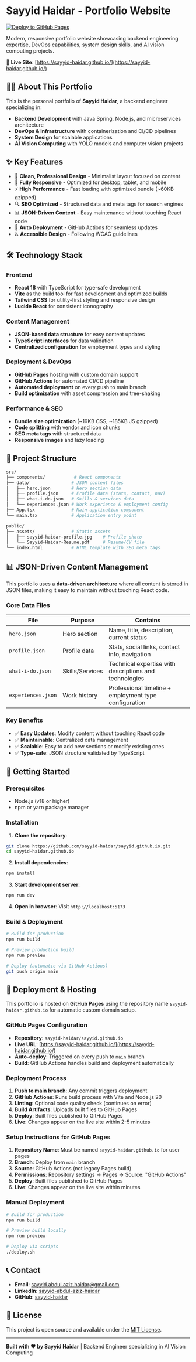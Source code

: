 # Sayyid Haidar - Portfolio Website

[![Deploy to GitHub Pages](https://github.com/sayyid-haidar/sayyid.github.io/actions/workflows/deploy.yml/badge.svg)](https://github.com/sayyid-haidar/sayyid.github.io/actions/workflows/deploy.yml)

Modern, responsive portfolio website showcasing backend engineering expertise, DevOps capabilities, system design skills, and AI vision computing projects.

🔗 **Live Site**: [https://sayyid-haidar.github.io/](https://sayyid-haidar.github.io/)

## 👨‍💻 About This Portfolio

This is the personal portfolio of **Sayyid Haidar**, a backend engineer specializing in:

- **Backend Development** with Java Spring, Node.js, and microservices architecture
- **DevOps & Infrastructure** with containerization and CI/CD pipelines  
- **System Design** for scalable applications
- **AI Vision Computing** with YOLO models and computer vision projects

## ✨ Key Features

- 🎨 **Clean, Professional Design** - Minimalist layout focused on content
- 📱 **Fully Responsive** - Optimized for desktop, tablet, and mobile
- ⚡ **High Performance** - Fast loading with optimized bundle (~60KB gzipped)
- 🔍 **SEO Optimized** - Structured data and meta tags for search engines
- 📊 **JSON-Driven Content** - Easy maintenance without touching React code
- 🚀 **Auto Deployment** - GitHub Actions for seamless updates
- ♿ **Accessible Design** - Following WCAG guidelines

## 🛠️ Technology Stack

### Frontend
- **React 18** with TypeScript for type-safe development
- **Vite** as the build tool for fast development and optimized builds
- **Tailwind CSS** for utility-first styling and responsive design
- **Lucide React** for consistent iconography

### Content Management
- **JSON-based data structure** for easy content updates
- **TypeScript interfaces** for data validation
- **Centralized configuration** for employment types and styling

### Deployment & DevOps
- **GitHub Pages** hosting with custom domain support
- **GitHub Actions** for automated CI/CD pipeline
- **Automated deployment** on every push to main branch
- **Build optimization** with asset compression and tree-shaking

### Performance & SEO
- **Bundle size optimization** (~19KB CSS, ~185KB JS gzipped)
- **Code splitting** with vendor and icon chunks
- **SEO meta tags** with structured data
- **Responsive images** and lazy loading

## 📁 Project Structure

```bash
src/
├── components/           # React components
├── data/                # JSON content files
│   ├── hero.json        # Hero section data
│   ├── profile.json     # Profile data (stats, contact, nav)
│   ├── what-i-do.json   # Skills & services data
│   └── experiences.json # Work experience & employment config
├── App.tsx              # Main application component
└── main.tsx             # Application entry point

public/
├── assets/              # Static assets
│   ├── sayyid-haidar-profile.jpg    # Profile photo
│   └── Sayyid-Haidar-Resume.pdf     # Resume/CV file
└── index.html           # HTML template with SEO meta tags
```

## 📊 JSON-Driven Content Management

This portfolio uses a **data-driven architecture** where all content is stored in JSON files, making it easy to maintain without touching React code.

### Core Data Files

| File | Purpose | Contains |
|------|---------|----------|
| `hero.json` | Hero section | Name, title, description, current status |
| `profile.json` | Profile data | Stats, social links, contact info, navigation |
| `what-i-do.json` | Skills/Services | Technical expertise with descriptions and technologies |
| `experiences.json` | Work history | Professional timeline + employment type configuration |

### Key Benefits

- ✅ **Easy Updates**: Modify content without touching React code
- ✅ **Maintainable**: Centralized data management
- ✅ **Scalable**: Easy to add new sections or modify existing ones
- ✅ **Type-safe**: JSON structure validated by TypeScript

## 🚀 Getting Started

### Prerequisites

- Node.js (v18 or higher)
- npm or yarn package manager

### Installation

1. **Clone the repository**:

```bash
git clone https://github.com/sayyid-haidar/sayyid.github.io.git
cd sayyid-haidar.github.io
```

2. **Install dependencies**:

```bash
npm install
```

3. **Start development server**:

```bash
npm run dev
```

4. **Open in browser**: Visit `http://localhost:5173`

### Build & Deployment

```bash
# Build for production
npm run build

# Preview production build
npm run preview

# Deploy (automatic via GitHub Actions)
git push origin main
```

## 🚀 Deployment & Hosting

This portfolio is hosted on **GitHub Pages** using the repository name `sayyid-haidar.github.io` for automatic custom domain setup.

### GitHub Pages Configuration

- **Repository**: `sayyid-haidar/sayyid.github.io`
- **Live URL**: [https://sayyid-haidar.github.io/](https://sayyid-haidar.github.io/)
- **Auto-deploy**: Triggered on every push to `main` branch
- **Build**: GitHub Actions handles build and deployment automatically

### Deployment Process

1. **Push to main branch**: Any commit triggers deployment
2. **GitHub Actions**: Runs build process with Vite and Node.js 20
3. **Linting**: Optional code quality check (continues on error)
4. **Build Artifacts**: Uploads built files to GitHub Pages
5. **Deploy**: Built files published to GitHub Pages
6. **Live**: Changes appear on the live site within 2-5 minutes

### Setup Instructions for GitHub Pages

1. **Repository Name**: Must be named `sayyid-haidar.github.io` for user pages
2. **Branch**: Deploy from `main` branch
3. **Source**: GitHub Actions (not legacy Pages build)
4. **Permissions**: Repository settings → Pages → Source: "GitHub Actions"
3. **Deploy**: Built files published to GitHub Pages
4. **Live**: Changes appear on the live site within minutes

### Manual Deployment

```bash
# Build for production
npm run build

# Preview build locally
npm run preview

# Deploy via scripts
./deploy.sh
```

## 📞 Contact

- **Email**: [sayyid.abdul.aziz.haidar@gmail.com](mailto:sayyid.abdul.aziz.haidar@gmail.com)
- **LinkedIn**: [sayyid-abdul-aziz-haidar](https://www.linkedin.com/in/sayyid-abdul-aziz-haidar-3a9230146/)
- **GitHub**: [sayyid-haidar](https://github.com/sayyid-haidar)

## 📝 License

This project is open source and available under the [MIT License](LICENSE).

---

**Built with ❤️ by Sayyid Haidar** | Backend Engineer specializing in AI Vision Computing
